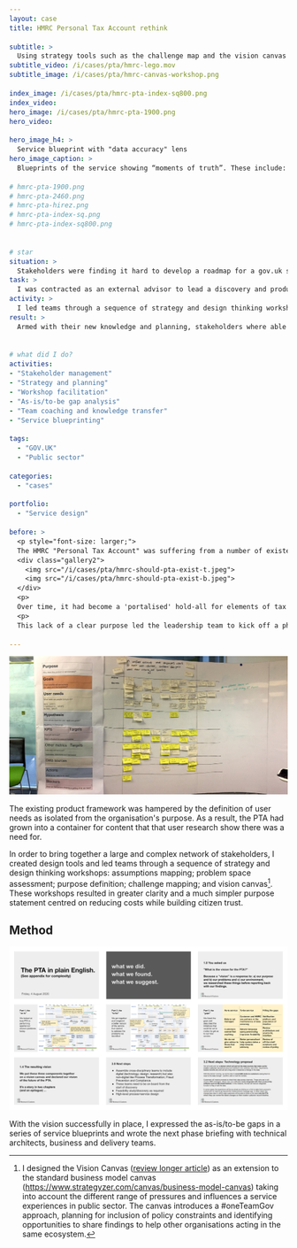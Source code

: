```yaml
---
layout: case
title: HMRC Personal Tax Account rethink

subtitle: >
  Using strategy tools such as the challenge map and the vision canvas to guide stakeholders towards a coherent product vision and a costed roadmap of next steps.
subtitle_video: /i/cases/pta/hmrc-lego.mov
subtitle_image: /i/cases/pta/hmrc-canvas-workshop.png

index_image: /i/cases/pta/hmrc-pta-index-sq800.png
index_video:
hero_image: /i/cases/pta/hmrc-pta-1900.png
hero_video:

hero_image_h4: >
  Service blueprint with "data accuracy" lens
hero_image_caption: >
  Blueprints of the service showing “moments of truth”. These include: Registration for alerts will avoid call-centre interactions; Reduced data errors will avoid triggering notification letters and ensuing support calls. The red-and-green bar at the bottom is the "lens" that shows data accuracy over time.

# hmrc-pta-1900.png
# hmrc-pta-2460.png
# hmrc-pta-hirez.png
# hmrc-pta-index-sq.png
# hmrc-pta-index-sq800.png


# star
situation: >
  Stakeholders were finding it hard to develop a roadmap for a gov.uk service as there was no foundational vision in place.
task: >
  I was contracted as an external advisor to lead a discovery and produce recommendations.
activity: >
  I led teams through a sequence of strategy and design thinking workshops. I brought teams together to co-design their possible futures and working in partnership with policy and delivery stakeholders, I produced documented recommendations.
result: >
  Armed with their new knowledge and planning, stakeholders where able to plan and win budget for the next year's programme of continual improvement. 


# what did I do?
activities:
- "Stakeholder management"
- "Strategy and planning"
- "Workshop facilitation"
- "As-is/to-be gap analysis"
- "Team coaching and knowledge transfer"
- "Service blueprinting"

tags: 
  - "GOV.UK"
  - "Public sector"

categories:
  - "cases"

portfolio:
  - "Service design"

before: >
  <p style="font-size: larger;">
  The HMRC "Personal Tax Account" was suffering from a number of existential challenges. Owners and service managers could not identify exactly what problems the service was designed and built to solve, nor could they pinpoint any specific needs it addressed.</p>
  <div class="gallery2">
    <img src="/i/cases/pta/hmrc-should-pta-exist-t.jpeg">
    <img src="/i/cases/pta/hmrc-should-pta-exist-b.jpeg">
  </div>
  <p>
  Over time, it had become a 'portalised' hold-all for elements of tax code communications; PAYE; and pensions information display.</p>
  <p>
  This lack of a clear purpose led the leadership team to kick off a phase of visioning work and I was contracted as an external advisor to lead this exploration and produce recommendations.</p>

---
```


<!-- content variable starts with "After" -->

![Existing product framework](/i/cases/pta/as-is-product.jpeg)
<p class="imagecaption">The existing product framework was hampered by the definition of user needs as isolated from the organisation's purpose. As a result, the PTA had grown into a container for content that that user research show there was a need for.</p>

In order to bring together a large and complex network of stakeholders, I created design tools and led teams through a sequence of strategy and design thinking workshops: assumptions mapping; problem space assessment; purpose definition; challenge mapping; and vision canvas[^1]. These workshops resulted in greater clarity and a much simpler purpose statement centred on reducing costs while building citizen trust.

## Method



![Some slides from the synthesis report](/i/cases/pta/findings-deck.png)


With the vision successfully in place, I expressed the as-is/to-be gaps in a series of service blueprints and wrote the next phase briefing with technical architects, business and delivery teams.




[^1]: I designed the Vision Canvas ([review longer article](https://goodlookslikethis.com/vision-canvas-workshops.html)) as an extension to the standard business model canvas (https://www.strategyzer.com/canvas/business-model-canvas) taking into account the different range of pressures and influences a service experiences in public sector. The canvas introduces a #oneTeamGov approach, planning for inclusion of policy constraints and identifying opportunities to share findings to help other organisations acting in the same ecosystem.

